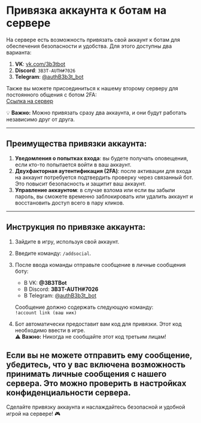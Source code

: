 # Привязка аккаунта к ботам на сервере

На сервере есть возможность привязать свой аккаунт к ботам для обеспечения безопасности и удобства. Для этого доступны два варианта:

1. **VK**: [vk.com/3b3tbot](https://vk.com/3b3tbot)
2. **Discord**: `3B3T-AUTH#7026`
3. **Telegram**: [@authB3b3t_bot](https://t.me/authB3b3t_bot)

Также вы можете присоединиться к нашему второму серверу для постоянного общения с ботом 2FA:  
[Ссылка на сервер](https://discord.com/invite/3b3t)

💡 **Важно:** Можно привязать сразу два аккаунта, и они будут работать независимо друг от друга.

---

## Преимущества привязки аккаунта:

1. **Уведомления о попытках входа**: вы будете получать оповещения, если кто-то попытается войти в ваш аккаунт.  
2. **Двухфакторная аутентификация (2FA)**: после активации для входа на аккаунт потребуется подтвердить проверку через связанный бот. Это повысит безопасность и защитит ваш аккаунт.  
3. **Управление аккаунтом**: в случае взлома или если вы забыли пароль, вы сможете временно заблокировать или удалить аккаунт и восстановить доступ всего в пару кликов.  

---

## Инструкция по привязке аккаунта:

1. Зайдите в игру, используя свой аккаунт.  
2. Введите команду: `/addsocial`.  
3. После ввода команды отправьте сообщение в личные сообщения боту:  
    - В VK: **@3B3TBot**  
    - В Discord: **3B3T-AUTH#7026**  
    - В Telegram: [@authB3b3t_bot](https://t.me/authB3b3t_bot)  

   Сообщение должно содержать следующую команду:  
   ```!account link (ваш ник)```  

4. Бот автоматически предоставит вам код для привязки. Этот код необходимо ввести в игре.  
   ⚠️ **Важно:** Никогда не сообщайте этот код третьим лицам!

Если вы не можете отправить ему сообщение, убедитесь, что у вас включена возможность принимать личные сообщения с нашего сервера. Это можно проверить в настройках конфиденциальности сервера.
---

Сделайте привязку аккаунта и наслаждайтесь безопасной и удобной игрой на сервере! 🎮
